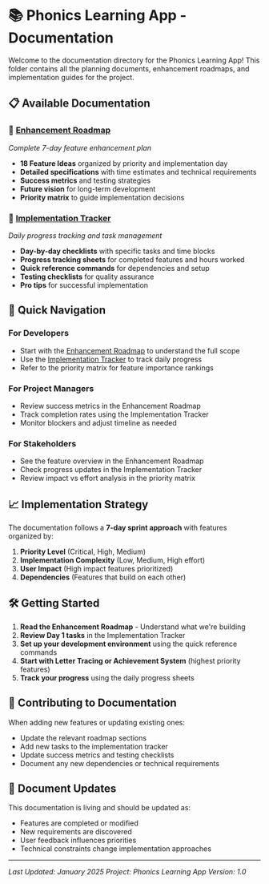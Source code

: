 # 📚 Phonics Learning App - Documentation

Welcome to the documentation directory for the Phonics Learning App! This folder contains all the planning documents, enhancement roadmaps, and implementation guides for the project.

## 📋 **Available Documentation**

### 🎯 **[Enhancement Roadmap](./ENHANCEMENT_ROADMAP.md)**
*Complete 7-day feature enhancement plan*

- **18 Feature Ideas** organized by priority and implementation day
- **Detailed specifications** with time estimates and technical requirements
- **Success metrics** and testing strategies
- **Future vision** for long-term development
- **Priority matrix** to guide implementation decisions

### 📅 **[Implementation Tracker](./IMPLEMENTATION_TRACKER.md)**
*Daily progress tracking and task management*

- **Day-by-day checklists** with specific tasks and time blocks
- **Progress tracking sheets** for completed features and hours worked
- **Quick reference commands** for dependencies and setup
- **Testing checklists** for quality assurance
- **Pro tips** for successful implementation

## 🚀 **Quick Navigation**

### **For Developers**
- Start with the [Enhancement Roadmap](./ENHANCEMENT_ROADMAP.md) to understand the full scope
- Use the [Implementation Tracker](./IMPLEMENTATION_TRACKER.md) to track daily progress
- Refer to the priority matrix for feature importance rankings

### **For Project Managers**
- Review success metrics in the Enhancement Roadmap
- Track completion rates using the Implementation Tracker
- Monitor blockers and adjust timeline as needed

### **For Stakeholders**
- See the feature overview in the Enhancement Roadmap
- Check progress updates in the Implementation Tracker
- Review impact vs effort analysis in the priority matrix

## 📈 **Implementation Strategy**

The documentation follows a **7-day sprint approach** with features organized by:

1. **Priority Level** (Critical, High, Medium)
2. **Implementation Complexity** (Low, Medium, High effort)
3. **User Impact** (High impact features prioritized)
4. **Dependencies** (Features that build on each other)

## 🛠️ **Getting Started**

1. **Read the Enhancement Roadmap** - Understand what we're building
2. **Review Day 1 tasks** in the Implementation Tracker
3. **Set up your development environment** using the quick reference commands
4. **Start with Letter Tracing or Achievement System** (highest priority features)
5. **Track your progress** using the daily progress sheets

## 📝 **Contributing to Documentation**

When adding new features or updating existing ones:

- Update the relevant roadmap sections
- Add new tasks to the implementation tracker
- Update success metrics and testing checklists
- Document any new dependencies or technical requirements

## 🔄 **Document Updates**

This documentation is living and should be updated as:
- Features are completed or modified
- New requirements are discovered
- User feedback influences priorities
- Technical constraints change implementation approaches

---

*Last Updated: January 2025*
*Project: Phonics Learning App*
*Version: 1.0* 